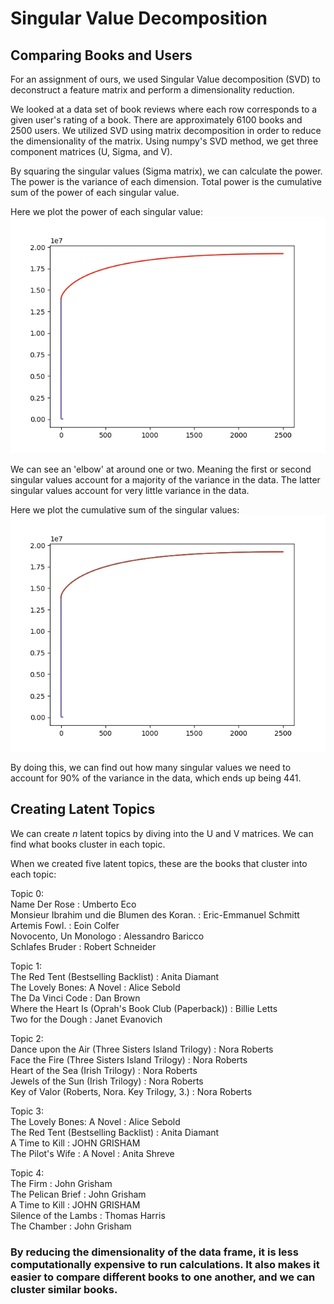 # Singular Value Decomposition

## Comparing Books and Users
For an assignment of ours, we used Singular Value decomposition (SVD) to deconstruct a feature matrix and perform a dimensionality reduction.

We looked at a data set of book reviews where each row corresponds to a given user's rating of a book.  There are approximately 6100 books and 2500 users. We utilized SVD using matrix decomposition in order to reduce the dimensionality of the matrix. Using numpy's SVD method, we get three component matrices (U, Sigma, and V).

By squaring the singular values (Sigma matrix), we can calculate the power.  The power is the variance of each dimension. Total power is the cumulative sum of the power of each singular value.

Here we plot the power of each singular value:
![Name of plot](images/elbow_plot.png)

We can see an 'elbow' at around one or two. Meaning the first or second singular values account for a majority of the variance in the data.  The latter singular values account for very little variance in the data.

Here we plot the cumulative sum of the singular values:
![Name of plot](images/cumsum.png)

By doing this, we can find out how many singular values we need to account for 90% of the variance in the data, which ends up being 441.

## Creating Latent Topics
We can create *n* latent topics by diving into the U and V matrices. We can find what books cluster in each topic.

When we created five latent topics, these are the books that cluster into each topic:

Topic 0:<br />
Name Der Rose : Umberto Eco<br />
Monsieur Ibrahim und die Blumen des Koran. : Eric-Emmanuel Schmitt<br />
Artemis Fowl. : Eoin Colfer<br />
Novocento, Un Monologo : Alessandro Baricco<br />
Schlafes Bruder : Robert Schneider<br />

Topic 1:<br />
The Red Tent (Bestselling Backlist) : Anita Diamant<br />
The Lovely Bones: A Novel : Alice Sebold<br />
The Da Vinci Code : Dan Brown<br />
Where the Heart Is (Oprah's Book Club (Paperback)) : Billie Letts<br />
Two for the Dough : Janet Evanovich<br />

Topic 2:<br />
Dance upon the Air (Three Sisters Island Trilogy) : Nora Roberts<br />
Face the Fire (Three Sisters Island Trilogy) : Nora Roberts<br />
Heart of the Sea (Irish Trilogy) : Nora Roberts<br />
Jewels of the Sun (Irish Trilogy) : Nora Roberts<br />
Key of Valor (Roberts, Nora. Key Trilogy, 3.) : Nora Roberts<br />

Topic 3:<br />
The Lovely Bones: A Novel : Alice Sebold<br />
The Red Tent (Bestselling Backlist) : Anita Diamant<br />
A Time to Kill : JOHN GRISHAM<br />
The Pilot's Wife : A Novel : Anita Shreve<br />

Topic 4:<br />
The Firm : John Grisham<br />
The Pelican Brief : John Grisham<br />
A Time to Kill : JOHN GRISHAM<br />
Silence of the Lambs : Thomas Harris<br />
The Chamber : John Grisham<br />

### By reducing the dimensionality of the data frame, it is less computationally expensive to run calculations.  It also makes it easier to compare different books to one another, and we can cluster similar books. 
